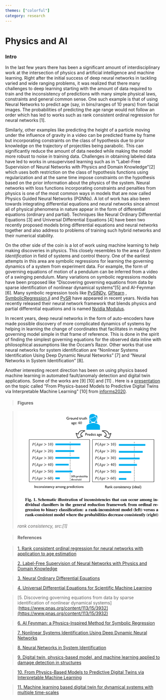 ```yaml
---
themes: ["colorful"]
category: research
---
```







# Physics and AI


### Intro

In the last few years there has been a significant amount of interdisciplinary work at the intersection of physics and artificial intelligence and machine learning.
Right after the initial success of deep neural networks in tackling varied and wide ranging problems, it was realized that there many challenges to deep learning starting with the amount of data required to train and the inconsistency of predictions with many simple physical laws, constraints and general common sense. 
One such example is that of using Neural Networks to predict age (say, in bins/ranges of 10 years) from facial images. 
The probabilities of predicting the age range would not follow an order which has led to works such as rank consistent ordinal regression for neural networks [1].

 

 Similarly, other examples like predicting the height of a particle moving under the influence of gravity in a video can be predicted frame by frame but incorporating constraints on the class of hypothesis due to prior knowledge on the trajectory of projectiles being parabolic. 
This can significantly reduce the amount of data needed while making the model more robust to noise in training data. 
Challenges in obtaining labeled data have led to works in unsupervised learning such as in "Label-Free Supervision of Neural Networks with Physics and Domain Knowledge"[2] which uses both restriction on the class of hypothesis functions using regularization and at the same time impose constraints on the hypothesis based on the prior information about the physics of the system. Neural networks with loss functions incorporating constraints and penalties from physics is one of the most common ways in models that are now called Physics Guided Neural Networks (PGNNs). A lot of work has also been towards integrating differential equations and neural networks since almost all of physical phenomena in nature appear in the form of differential equations (ordinary and partial). Techniques like Neural Ordinary Differential Equations [3]  and Universal Differential Equations [4] have been two recently proposed models bring differential equations and neural networks together and also address to problems of training such hybrid networks and their numerical stability.


On the other side of the coin is a lot of work using machine learning to help making discoveries in physics. This closely resembles to the area of *System Identification* in field of systems and control theory. One of the earliest attempts in this area are symbolic regressions for learning the governing dynamics of a system from experiment data. For example, the form of governing equations of motion of a pendulum can be inferred from a video of a swinging pendulum. Many variations on symbolic regressions models have been proposed like “Discovering governing equations from data by sparse identification of nonlinear dynamical systems”[5]  and AI-Feynman [6]. Many symbolic regression tools like [PySINDy](https://github.com/dynamicslab/pysindy),  [GPlearn](https://gplearn.readthedocs.io/en/stable/) ,  [SymbolicRegression.jl](https://github.com/MilesCranmer/SymbolicRegression.jl) and [PySR](https://github.com/MilesCranmer/PySR) have appeared in recent years. Nvidia has recently released their neural network framework that blends physics and partial differential equations and is named [Nvidia Modulus](https://developer.nvidia.com/modulus).

In recent years, deep neural networks in the form of auto-encoders have made possible discovery of more complicated dynamics of systems by helping in learning the change of coordinates that facilitates in making the governing model simple in that frame of reference. This is done in the spirit of finding the simplest governing equations for the observed data inline with  philosophical assumptions like the Occam’s Razor. Other works that use neural networks for system identification are “Nonlinear Systems Identification Using Deep Dynamic Neural Networks” [7] and “Neural Networks in System Identification” [8].

Another interesting recent direction has been on using physics based machine learning in automated fault/anomaly detection and digital twin applications. Some of the works are [9] [10] and [11] . Here is a [presentation](https://michael.kapteyn.nz/uploads/Kapteyn_INFORMS2020.pdf) on the topic called "From Physics-based Models to Predictive Digital Twins via Interpretable Machine Learning" [10] from [informs2020](http://meetings.informs.org/wordpress/annual2020/).

> #### Figures

> ![](rankconsistent.png)
*rank consistency, src:[1]*

>#### References

>[1. Rank consistent ordinal regression for neural networks with application to age estimation](https://arxiv.org/abs/1901.07884)

>[2. Label-Free Supervision of Neural Networks with Physics and Domain Knowledge](https://arxiv.org/abs/1901.07884)

>[3. Neural Ordinary Differential Equations ](https://arxiv.org/abs/1806.07366)

>[4. Universal Differential Equations for Scientific Machine Learning ](https://arxiv.org/abs/2001.04385)

>[5. Discovering governing equations from data by sparse identification of nonlinear dynamical systems](https://www.pnas.org/content/113/15/3932](https://www.pnas.org/content/113/15/3932)

>[6. AI Feynman: a Physics-Inspired Method for Symbolic Regression](https://arxiv.org/pdf/1905.11481.pdf)

>[7. Nonlinear Systems Identification Using Deep Dynamic Neural Networks](https://arxiv.org/abs/1610.01439)

>[8. Neural Networks in System Identification ](https://www.sciencedirect.com/science/article/pii/S1474667017477378)

> [9. Digital twin, physics-based model, and machine learning applied to damage detection in structures](https://www.sciencedirect.com/science/article/pii/S0888327021000091)

>[10. From Physics-Based Models to Predictive Digital Twins via Interpretable Machine Learning](https://arxiv.org/abs/2004.11356)

> [11. Machine learning based digital twin for dynamical systems with multiple time-scales](https://arxiv.org/abs/2005.05862)
